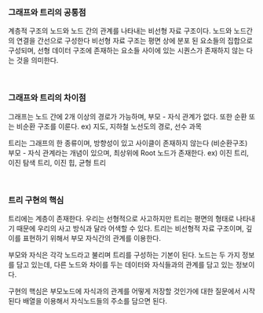 ### 그래프와 트리의 공통점

계층적 구조의 노드와 노드 간의 관계를 나타내는 비선형 자료 구조이다.
노드와 노드간의 연결을 간선으로 구성한다
비선형 자료 구조는 평면 상에 분포 된 요소들의 집합으로 구성되며,
선형 데이터 구조에 존재하는 요소들 사이에 있는 시퀀스가 존재하지 않는 다는 것을 의미한다.

<br>

### 그래프와 트리의 차이점

그래프는 노드 간에 2개 이상의 경로가 가능하며, 부모 - 자식 관계가 없다.
또한 순환 또는 비순환 구조를 이룬다.
ex) 지도, 지하철 노선도의 경로, 선수 과목

트리는 그래프의 한 종류이며, 방향성이 있고 사이클이 존재하지 않는다 (비순환구조)
부모 - 자식 관계라는 개념이 있으며, 최상위에 Root 노드가 존재한다.
ex) 이진 트리, 이진 탐색 트리, 이진 힙, 균형 트리

<br>

### 트리 구현의 핵심

트리에는 계층이 존재한다. 우리는 선형적으로 사고하지만 트리는 평면의 형태로 나타내기 때문에 우리의 사고 방식과 달라 어색할 수 있다.
트리는 비선형적 자료 구조이며, 깊이를 표현하기 위해서 부모 자식간의 관계를 이용한다.

부모와 자식은 각각 노드라고 불리며 트리를 구성하는 기본이 된다.
노드는 두 가지 정보를 담고 있는데, 다른 노드와 차이를 두는 데이터와 자식들과의 관계를 담고 있는 정보이다.

구현의 핵심은 부모노드에 자식과의 관계를 어떻게 저장할 것인가에 대한 질문에서 시작된다 배열을 이용해서 자식노드들의 주소를 담으면 된다.
